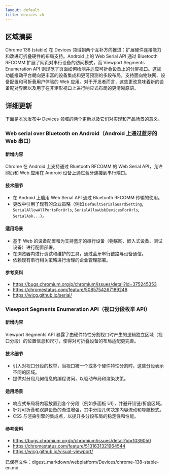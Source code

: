 ```yaml
---
layout: default
title: devices-zh
---
```


## 区域摘要

Chrome 138 (stable) 在 Devices 领域朝两个互补方向推进：扩展硬件连接能力和改进可折叠硬件的布局支持。Android 上的 Web Serial API 通过 Bluetooth RFCOMM 扩展了网页对串行设备的访问模式，而 Viewport Segments Enumeration API 则规范了页面如何检测并适应可折叠设备上的分屏视口。这些功能推动平台朝向更丰富的设备集成和更可预测的多段布局，支持面向物联网、设备配置和可折叠用户体验的 Web 应用。对于开发者而言，这些更改意味着新的设备配对界面以及用于在非矩形视口上进行响应式布局的更清晰原语。

## 详细更新

下面是本次发布中 Devices 领域的两个更新以及它们对实现和产品场景的意义。

### Web serial over Bluetooth on Android（Android 上通过蓝牙的 Web 串口）

#### 新增内容
Chrome 在 Android 上支持通过 Bluetooth RFCOMM 的 Web Serial API，允许网页和 Web 应用在 Android 设备上通过蓝牙连接到串行端口。

#### 技术细节
- 在 Android 上启用 Web Serial API 通过 Bluetooth RFCOMM 传输的使用。
- 更改中引用了现有的企业策略（例如 `DefaultSerialGuardSetting`, `SerialAllowAllPortsForUrls`, `SerialAllowUsbDevicesForUrls`, `SerialAsk...`）。

#### 适用场景
- 基于 Web 的设备配置和为支持蓝牙的串行设备（物联网、嵌入式设备、测试设备）进行配置部署。
- 在浏览器内进行调试和维护的工具，通过蓝牙串行链路与设备通信。
- 依赖现有串行相关策略进行治理的企业管理部署。

#### 参考资料
- https://bugs.chromium.org/p/chromium/issues/detail?id=375245353
- https://chromestatus.com/feature/5085754267189248
- https://wicg.github.io/serial/

### Viewport Segments Enumeration API（视口分段枚举 API）

#### 新增内容
Viewport Segments API 暴露了由硬件特性分割视口时产生的逻辑独立区域（视口分段）的位置信息和尺寸，使得对可折叠设备的布局适配更完善。

#### 技术细节
- 引入对视口分段的枚举，当视口被一个或多个硬件特性分割时，这些分段表示不同的区域。
- 提供对分段几何信息的编程访问，以驱动布局和渲染决策。

#### 适用场景
- 响应式布局将内容放置到各个分段（例如多面板 UI），并避开铰链/折痕区域。
- 针对可折叠和双屏设备的渐进增强，其中分段几何决定内容流动和导航模式。
- CSS 与渲染引擎的集成点，以提升多分段布局的稳定性和性能。

#### 参考资料
- https://bugs.chromium.org/p/chromium/issues/detail?id=1039050
- https://chromestatus.com/feature/5131631321964544
- https://wicg.github.io/visual-viewport/

已保存文件：digest_markdown/webplatform/Devices/chrome-138-stable-en.md
